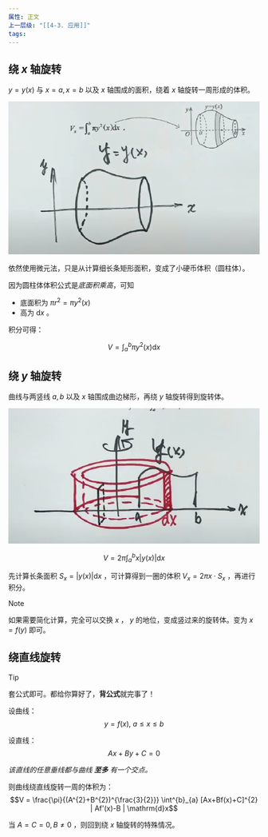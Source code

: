 ```yaml
---
属性: 正文
上一层级: "[[4-3. 应用]]"
tags:
---
```


## 绕 $x$ 轴旋转

$y=y(x)$ 与 $x = a, x = b$ 以及 $x$ 轴围成的面积，绕着 $x$ 轴旋转一周形成的体积。

![volume](assets/int_volume.png)

依然使用微元法，只是从计算细长条矩形面积，变成了小硬币体积（圆柱体）。

因为圆柱体体积公式是*底面积乘高*，可知
- 底面积为 $\pi r^{2} = \pi y^{2}(x)$ 
- 高为 $\mathrm{d}x$ 。

积分可得：

$$V = \int^{b}_{a} \pi y^{2}(x) \mathrm{d}x$$

## 绕 $y$ 轴旋转

曲线与两竖线 $a,b$ 以及 $x$ 轴围成曲边梯形，再绕 $y$ 轴旋转得到旋转体。

![int volume 2](assets/int_volume_2.png)

$$V = 2\pi \int^{b}_{a} x|y(x)| \mathrm{d}x$$

先计算长条面积 $S_{x}=|y(x)| \mathrm{d}x$ ，可计算得到一圈的体积 $V_{x}=2\pi x \cdot S_{x}$ ，再进行积分。

> [!note]
>  
> 如果需要简化计算，完全可以交换 $x$ ， $y$ 的地位，变成竖过来的旋转体。变为 $x=f(y)$ 即可。

## 绕直线旋转

> [!tip] 
> 套公式即可。都给你算好了，**背公式**就完事了！

设曲线：$$y=f(x),~ a \le x \le b$$

设直线：$$Ax+By+C=0$$

*该直线的任意垂线都与曲线 **至多** 有一个交点。*

则曲线绕直线旋转一周的体积为：$$V = \frac{\pi}{(A^{2}+B^{2})^{\frac{3}{2}}} \int^{b}_{a} [Ax+Bf(x)+C]^{2} | Af'(x)-B | \mathrm{d}x$$

当 $A=C=0, B\ne 0$ ，则回到绕 $x$ 轴旋转的特殊情况。
